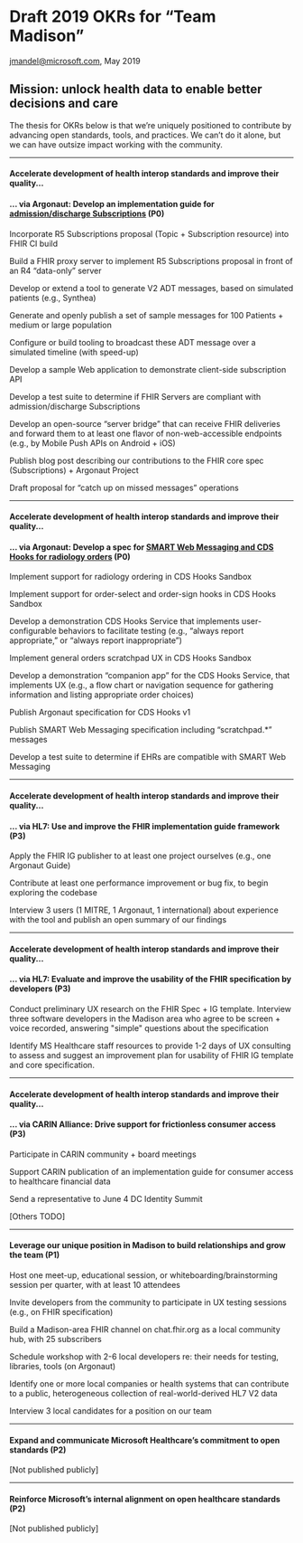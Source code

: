 # Draft 2019 OKRs for “Team Madison” 
jmandel@microsoft.com, May 2019 

## Mission: unlock health data to enable better decisions and care 

The thesis for OKRs below is that we’re uniquely positioned to contribute by advancing open standards, tools, and practices. We can’t do it alone, but we can have outsize impact working with the community. 

---
 
#### Accelerate development of health interop standards and improve their quality... 

#### … via Argonaut: Develop an implementation guide for [admission/discharge Subscriptions](http://bit.ly/argo19-subscriptions) (P0) 

Incorporate R5 Subscriptions proposal (Topic + Subscription resource) into FHIR CI build 

Build a FHIR proxy server to implement R5 Subscriptions proposal in front of an R4 “data-only” server 

Develop or extend a tool to generate V2 ADT messages, based on simulated patients (e.g., Synthea) 

Generate and openly publish a set of sample messages for 100 Patients + medium or large population 

Configure or build tooling to broadcast these ADT message over a simulated timeline (with speed-up) 

Develop a sample Web application to demonstrate client-side subscription API 

Develop a test suite to determine if FHIR Servers are compliant with admission/discharge Subscriptions 

Develop an open-source “server bridge” that can receive FHIR deliveries and forward them to at least one flavor of non-web-accessible endpoints (e.g., by Mobile Push APIs on Android + iOS) 

Publish blog post describing our contributions to the FHIR core spec (Subscriptions) + Argonaut Project 

Draft proposal for “catch up on missed messages” operations 

 
 ---

#### Accelerate development of health interop standards and improve their quality...  

#### … via Argonaut: Develop a spec for [SMART Web Messaging and CDS Hooks for radiology orders](http://bit.ly/argo19-messaging) (P0) 

Implement support for radiology ordering in CDS Hooks Sandbox 

Implement support for order-select and order-sign hooks in CDS Hooks Sandbox 

Develop a demonstration CDS Hooks Service that implements user-configurable behaviors to facilitate testing (e.g., “always report appropriate,” or “always report inappropriate”)  

Implement general orders scratchpad UX in CDS Hooks Sandbox 

Develop a demonstration “companion app” for the CDS Hooks Service, that implements UX  (e.g., a flow chart or navigation sequence for gathering information and listing appropriate order choices) 

Publish Argonaut specification for CDS Hooks v1 

Publish SMART Web Messaging specification including “scratchpad.*” messages 

Develop a test suite to determine if EHRs are compatible with SMART Web Messaging 

 
---
#### Accelerate development of health interop standards and improve their quality...  

#### … via HL7: Use and improve the FHIR implementation guide framework (P3) 

Apply the FHIR IG publisher to at least one project ourselves (e.g., one Argonaut Guide) 

Contribute at least one performance improvement or bug fix, to begin exploring the codebase 

Interview 3 users (1 MITRE, 1 Argonaut, 1 international) about experience with the tool and publish an open summary of our findings 

 
 ---
#### Accelerate development of health interop standards and improve their quality...  

#### … via HL7:  Evaluate and improve the usability of the FHIR specification by developers (P3) 

Conduct preliminary UX research on the FHIR Spec + IG template. Interview three software developers in the Madison area who agree to be screen + voice recorded, answering "simple" questions about the specification 

Identify MS Healthcare staff resources to provide 1-2 days of UX consulting to assess and suggest an improvement plan for usability of FHIR IG template and core specification. 

 
---
#### Accelerate development of health interop standards and improve their quality... 

#### … via CARIN Alliance: Drive support for frictionless consumer access (P3) 

Participate in CARIN community + board meetings

Support CARIN publication of an implementation guide for consumer access to healthcare financial data

Send a representative to June 4 DC Identity Summit

[Others TODO]


---

#### Leverage our unique position in Madison to build relationships and grow the team (P1) 

Host one meet-up, educational session, or whiteboarding/brainstorming session per quarter, with at least 10 attendees 

Invite developers from the community to participate in UX testing sessions (e.g., on FHIR specification) 

Build a Madison-area FHIR channel on chat.fhir.org as a local community hub, with 25 subscribers 

Schedule workshop with 2-6 local developers re: their needs for testing, libraries, tools (on Argonaut) 

Identify one or more local companies or health systems that can contribute to a public, heterogeneous collection of real-world-derived HL7 V2 data 

Interview 3 local candidates for a position on our team 
 
---
#### Expand and communicate Microsoft Healthcare’s commitment to open standards (P2) 
[Not published publicly]

 
---
#### Reinforce Microsoft’s internal alignment on open healthcare standards (P2) 

[Not published publicly]

 
